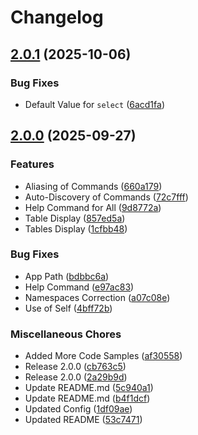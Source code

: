 # Changelog

## [2.0.1](https://github.com/WebFiori/cli/compare/v2.0.0...v2.0.1) (2025-10-06)


### Bug Fixes

* Default Value for `select` ([6acd1fa](https://github.com/WebFiori/cli/commit/6acd1fac5f3b9e89b41b4d39a654c23321de5720))

## [2.0.0](https://github.com/WebFiori/cli/compare/v1.3.1...v2.0.0) (2025-09-27)


### Features

* Aliasing of Commands ([660a179](https://github.com/WebFiori/cli/commit/660a1790ead3a7e0fc9d052422d376e038583f6e))
* Auto-Discovery of Commands ([72c7fff](https://github.com/WebFiori/cli/commit/72c7fff4f37f42452534be8642cfc390e1e31214))
* Help Command for All ([9d8772a](https://github.com/WebFiori/cli/commit/9d8772ac797f38d8790706667392e88428ef672c))
* Table Display ([857ed5a](https://github.com/WebFiori/cli/commit/857ed5a38f78972934f301b58fc1a6ea3a4e616f))
* Tables Display ([1cfbb48](https://github.com/WebFiori/cli/commit/1cfbb486ed6ee95994c60530e92dc4d05f1cae80))


### Bug Fixes

* App Path ([bdbbc6a](https://github.com/WebFiori/cli/commit/bdbbc6a7d68c3ccad98ba5bb129dcd3d763fcc6a))
* Help Command ([e97ac83](https://github.com/WebFiori/cli/commit/e97ac83f1e2a0b39024d5c62861a6f19b168424d))
* Namespaces Correction ([a07c08e](https://github.com/WebFiori/cli/commit/a07c08ea6bfa16879f88d1f2f004288f625f85bc))
* Use of Self ([4bff72b](https://github.com/WebFiori/cli/commit/4bff72b218154f6d36957d8c67acdd09c31b2d7e))


### Miscellaneous Chores

* Added More Code Samples ([af30558](https://github.com/WebFiori/cli/commit/af30558522ba780a63fb3eb23c3cd20206178f8e))
* Release 2.0.0 ([cb763c5](https://github.com/WebFiori/cli/commit/cb763c556bdbbd8538935eacf6936b233ff271d1))
* Release 2.0.0 ([2a29b9d](https://github.com/WebFiori/cli/commit/2a29b9d53b6887ea8fb3157529b51d1fb05c00e4))
* Update README.md ([5c940a1](https://github.com/WebFiori/cli/commit/5c940a1a287ea8633d9aab9e0634b8a2fc40a406))
* Update README.md ([b4f1dcf](https://github.com/WebFiori/cli/commit/b4f1dcfa277fc0adc097e9244007ef3528a6b466))
* Updated Config ([1df09ae](https://github.com/WebFiori/cli/commit/1df09ae140497270a65335db2b6b35c1d78d8cfc))
* Updated README ([53c7471](https://github.com/WebFiori/cli/commit/53c7471629be117e61bb8b8c85e1a5d2cb0ccc83))
